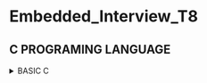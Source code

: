 # Embedded_Interview_T8
## C PROGRAMING LANGUAGE
<details>	
<summary>BASIC C </summary>
	
### Variable
- A variable in C is a memory location with some name that helps store some form of data and retrieves it when required. We can store different types of data in the variable and reuse the same variable for storing some other data any of times.
  
- C variable Syntax :

```c
      data_type variable_name = value; // defining single variable
      data_type variable_name1, variable_name2; // defining mutilple variable
``` 
  Example :

```c
	int a = 10; // Create a variable is a that have data type is int and value is 10.
	float b,c; // Create two variables are a and b that have data type is float and value is uninitialized.
```
### DataTypes in C

- The data types in C can be classified as follows:

| Types | Description |
|:------:|:--------:|
| Primitive Data Types | Primitive data types are the most basic data types that are used for representing simple values such as integers, float, characters, etc. |
| User Defined Data Types | The user-defined data types are defined by the user himself. |
| Derived Types | The data types that are derived from the primitive or built-in datatypes are referred to as Derived Data Types. |

![image](https://github.com/ManhPhung/Embedded_Interview_T8/assets/141265486/7ce47d5e-648e-4ecf-a98c-20f5f4d735f4)


- Primitive Data Types :

| Data Type | Size (bytes) | Range | Format Specifier |
|:---------:|:------------:|:-----:|:----------------:|
| short int | 2 | -32,768 to 32,767 | %hd |
| unsigned short int | 2 | 0 to 65,535 | %hu | 
| unsigned int | 4 | 0 to 4,294,967,295 | %u |
|int | 4 | -2,147,483,648 to 2,147,483,647 | %d | 
| long int | 4 | -2,147,483,648 to 2,147,483,647 | %ld | 
| unsigned long int | 4 | 0 to 4,294,967,295 | %lu |
| long long int | 8 | -(2^63) to (2^63)-1 | %lld |
| unsigned long long int | 8 | 0 to 18,446,744,073,709,551,615 | %llu | 
| signed char | 1 | -128 to 127 | %c | 
| unsigned char | 1 | 0 to 255 | %c | 
| float | 4 | 1.2E-38 to 3.4E+38 | %f |
| double | 8 | 1.7E-308 to 1.7E+308 | %lf |
| long double | 16 | 3.4E-4932 to 1.1E+4932 | %Lf |


 


